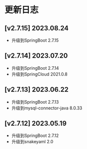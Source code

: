 # 更新日志

## [v2.7.15] 2023.08.24
- 升级到SpringBoot 2.7.15

## [v2.7.14] 2023.07.20
- 升级到SpringBoot 2.7.14
- 升级到SpringCloud 2021.0.8

## [v2.7.13] 2023.06.22
- 升级到SpringBoot 2.7.13
- 升级到mysql-connector-java 8.0.33

## [v2.7.12] 2023.05.19
- 升级到SpringBoot 2.7.12
- 升级到snakeyaml 2.0
